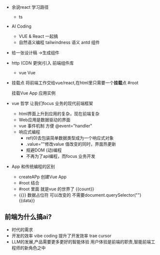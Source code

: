 - 余说react 学习路径
  - ts







- AI Coding
  - VUE & React 一起搞
  - 自然语义编程
    tailwindness 语义
    antd  组件

 - 给一张设计稿 ->生成组件

 - http (CDN 更快)引入 前端组件库
   - vue
     Vue

 - 挂载点
   将前端工作交给vue/react,在html里只需要一个**挂载**点 #root

   挂载Vue App 应用实例

 - vue 哲学 让我们focus 业务的现代前端框架
   - html界面上升到应用的复杂，现在前端复杂
   - Web应用是数据驱动的界面
   - vue 事件机制 方便 @event="handler"
   - 响应式编程 
     - ref(0)去包装简单数据类型成为一个响应式对象
     - .value=""修改value 值改变的同时，界面热更新
     - 规避DOM (动)编程
     - 不再为了api编程，而focus 业务开发


 - App 和传统编程的区别
   - createAPp 创建Vue App
   - #root 结合
   - #root 里面 就是vue 的世界了
   {{count}}
   - {{}} 数据占位符
   可以改变的 
   不需要document.querySelector("")
   {{data}}

 ## 前端为什么搞ai?
- 时代的需求
- 开发的效率 vibe coding 提升了开发效率 trae cursor
- LLM的发展,产品需要更多更好的智能体验
  用户体验是前端的职责,智能前端工程师的新角色之中